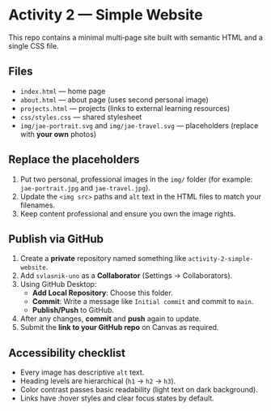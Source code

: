 # Activity 2 — Simple Website

This repo contains a minimal multi‑page site built with semantic HTML and a single CSS file.

## Files
- `index.html` — home page
- `about.html` — about page (uses second personal image)
- `projects.html` — projects (links to external learning resources)
- `css/styles.css` — shared stylesheet
- `img/jae-portrait.svg` and `img/jae-travel.svg` — placeholders (replace with **your own** photos)

## Replace the placeholders
1. Put two personal, professional images in the `img/` folder (for example: `jae-portrait.jpg` and `jae-travel.jpg`).
2. Update the `<img src>` paths and `alt` text in the HTML files to match your filenames.
3. Keep content professional and ensure you own the image rights.

## Publish via GitHub
1. Create a **private** repository named something like `activity-2-simple-website`.
2. Add `svlasnik-uno` as a **Collaborator** (Settings → Collaborators).
3. Using GitHub Desktop:
   - **Add Local Repository**: Choose this folder.
   - **Commit**: Write a message like `Initial commit` and commit to `main`.
   - **Publish/Push** to GitHub.
4. After any changes, **commit** and **push** again to update.
5. Submit the **link to your GitHub repo** on Canvas as required.

## Accessibility checklist
- Every image has descriptive `alt` text.
- Heading levels are hierarchical (`h1` → `h2` → `h3`).
- Color contrast passes basic readability (light text on dark background).
- Links have :hover styles and clear focus states by default.
